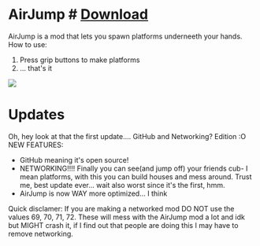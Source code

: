 # AirJump # [Download](https://www.youtube.com/watch?v=yPYZpwSpKmA)
AirJump is a mod that lets you spawn platforms underneeth your hands.
How to use:
1. Press grip buttons to make platforms
2. ... that's it

![](AirJump/Gifs/networked_airjump_2.gif)

# Updates
Oh, hey look at that the first update....
GitHub and Networking? Edition :O
NEW FEATURES:
* GitHub meaning it's open source!
* NETWORKING!!!! Finally you can see(and jump off) your friends cub- I mean platforms, with this you can build houses and mess around. Trust me, best update ever... wait also worst since it's the first, hmm.
* AirJump is now WAY more optimized... I think






Quick disclamer: If you are making a networked mod DO NOT use the values 69, 70, 71, 72. These will mess with the AirJump mod a lot and idk but MIGHT crash it, if I find out that people are doing this I may have to remove networking.
